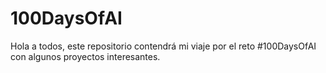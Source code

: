 # 100DaysOfAI
Hola a todos, este repositorio contendrá mi viaje por el reto #100DaysOfAI con algunos proyectos interesantes.
